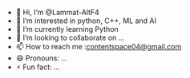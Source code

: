 - 👋 Hi, I’m @Lammat-AltF4
- 👀 I’m interested in python, C++, ML and AI
- 🌱 I’m currently learning Python
- 💞️ I’m looking to collaborate on ...
- 📫 How to reach me :contentspace04@gmail.com
- 😄 Pronouns: ...
- ⚡ Fun fact: ...

<!---
Lammat-AltF4/Lammat-AltF4 is a ✨ special ✨ repository because its `README.md` (this file) appears on your GitHub profile.
You can click the Preview link to take a look at your changes.
--->
